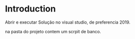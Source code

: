 # Introduction 
Abrir e executar Solução no visual studio, de preferencia 2019.

na pasta do projeto contem um scrpit de banco.